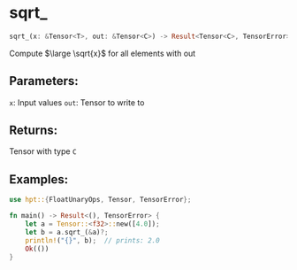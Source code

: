# sqrt_
```rust
sqrt_(x: &Tensor<T>, out: &Tensor<C>) -> Result<Tensor<C>, TensorError>
```
Compute $\large \sqrt{x}$ for all elements with out

## Parameters:
`x`: Input values
`out`: Tensor to write to

## Returns:
Tensor with type `C`

## Examples:
```rust
use hpt::{FloatUnaryOps, Tensor, TensorError};

fn main() -> Result<(), TensorError> {
    let a = Tensor::<f32>::new([4.0]);
    let b = a.sqrt_(&a)?;
    println!("{}", b);  // prints: 2.0
    Ok(())
}
```